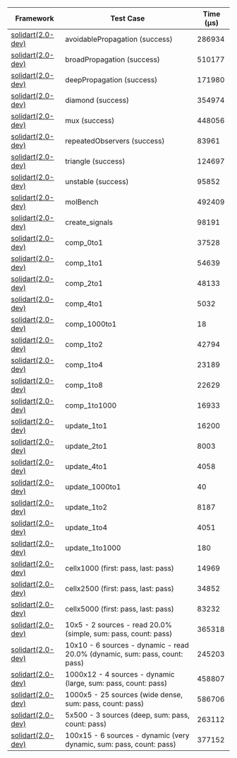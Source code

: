 | Framework | Test Case | Time (μs) |
| --- | --- | --- |
| [solidart(2.0-dev)](https://github.com/nank1ro/solidart/tree/dev) | avoidablePropagation (success) | 286934 |
| [solidart(2.0-dev)](https://github.com/nank1ro/solidart/tree/dev) | broadPropagation (success) | 510177 |
| [solidart(2.0-dev)](https://github.com/nank1ro/solidart/tree/dev) | deepPropagation (success) | 171980 |
| [solidart(2.0-dev)](https://github.com/nank1ro/solidart/tree/dev) | diamond (success) | 354974 |
| [solidart(2.0-dev)](https://github.com/nank1ro/solidart/tree/dev) | mux (success) | 448056 |
| [solidart(2.0-dev)](https://github.com/nank1ro/solidart/tree/dev) | repeatedObservers (success) | 83961 |
| [solidart(2.0-dev)](https://github.com/nank1ro/solidart/tree/dev) | triangle (success) | 124697 |
| [solidart(2.0-dev)](https://github.com/nank1ro/solidart/tree/dev) | unstable (success) | 95852 |
| [solidart(2.0-dev)](https://github.com/nank1ro/solidart/tree/dev) | molBench | 492409 |
| [solidart(2.0-dev)](https://github.com/nank1ro/solidart/tree/dev) | create_signals | 98191 |
| [solidart(2.0-dev)](https://github.com/nank1ro/solidart/tree/dev) | comp_0to1 | 37528 |
| [solidart(2.0-dev)](https://github.com/nank1ro/solidart/tree/dev) | comp_1to1 | 54639 |
| [solidart(2.0-dev)](https://github.com/nank1ro/solidart/tree/dev) | comp_2to1 | 48133 |
| [solidart(2.0-dev)](https://github.com/nank1ro/solidart/tree/dev) | comp_4to1 | 5032 |
| [solidart(2.0-dev)](https://github.com/nank1ro/solidart/tree/dev) | comp_1000to1 | 18 |
| [solidart(2.0-dev)](https://github.com/nank1ro/solidart/tree/dev) | comp_1to2 | 42794 |
| [solidart(2.0-dev)](https://github.com/nank1ro/solidart/tree/dev) | comp_1to4 | 23189 |
| [solidart(2.0-dev)](https://github.com/nank1ro/solidart/tree/dev) | comp_1to8 | 22629 |
| [solidart(2.0-dev)](https://github.com/nank1ro/solidart/tree/dev) | comp_1to1000 | 16933 |
| [solidart(2.0-dev)](https://github.com/nank1ro/solidart/tree/dev) | update_1to1 | 16200 |
| [solidart(2.0-dev)](https://github.com/nank1ro/solidart/tree/dev) | update_2to1 | 8003 |
| [solidart(2.0-dev)](https://github.com/nank1ro/solidart/tree/dev) | update_4to1 | 4058 |
| [solidart(2.0-dev)](https://github.com/nank1ro/solidart/tree/dev) | update_1000to1 | 40 |
| [solidart(2.0-dev)](https://github.com/nank1ro/solidart/tree/dev) | update_1to2 | 8187 |
| [solidart(2.0-dev)](https://github.com/nank1ro/solidart/tree/dev) | update_1to4 | 4051 |
| [solidart(2.0-dev)](https://github.com/nank1ro/solidart/tree/dev) | update_1to1000 | 180 |
| [solidart(2.0-dev)](https://github.com/nank1ro/solidart/tree/dev) | cellx1000 (first: pass, last: pass) | 14969 |
| [solidart(2.0-dev)](https://github.com/nank1ro/solidart/tree/dev) | cellx2500 (first: pass, last: pass) | 34852 |
| [solidart(2.0-dev)](https://github.com/nank1ro/solidart/tree/dev) | cellx5000 (first: pass, last: pass) | 83232 |
| [solidart(2.0-dev)](https://github.com/nank1ro/solidart/tree/dev) | 10x5 - 2 sources - read 20.0% (simple, sum: pass, count: pass) | 365318 |
| [solidart(2.0-dev)](https://github.com/nank1ro/solidart/tree/dev) | 10x10 - 6 sources - dynamic - read 20.0% (dynamic, sum: pass, count: pass) | 245203 |
| [solidart(2.0-dev)](https://github.com/nank1ro/solidart/tree/dev) | 1000x12 - 4 sources - dynamic (large, sum: pass, count: pass) | 458807 |
| [solidart(2.0-dev)](https://github.com/nank1ro/solidart/tree/dev) | 1000x5 - 25 sources (wide dense, sum: pass, count: pass) | 586706 |
| [solidart(2.0-dev)](https://github.com/nank1ro/solidart/tree/dev) | 5x500 - 3 sources (deep, sum: pass, count: pass) | 263112 |
| [solidart(2.0-dev)](https://github.com/nank1ro/solidart/tree/dev) | 100x15 - 6 sources - dynamic (very dynamic, sum: pass, count: pass) | 377152 |
